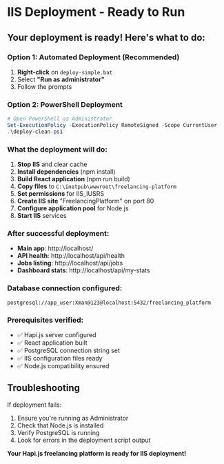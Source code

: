 # IIS Deployment - Ready to Run

## Your deployment is ready! Here's what to do:

### Option 1: Automated Deployment (Recommended)
1. **Right-click** on `deploy-simple.bat` 
2. Select **"Run as administrator"**
3. Follow the prompts

### Option 2: PowerShell Deployment
```powershell
# Open PowerShell as Administrator
Set-ExecutionPolicy -ExecutionPolicy RemoteSigned -Scope CurrentUser
.\deploy-clean.ps1
```

### What the deployment will do:
1. **Stop IIS** and clear cache
2. **Install dependencies** (npm install)
3. **Build React application** (npm run build)
4. **Copy files** to `C:\inetpub\wwwroot\freelancing-platform`
5. **Set permissions** for IIS_IUSRS
6. **Create IIS site** "FreelancingPlatform" on port 80
7. **Configure application pool** for Node.js
8. **Start IIS** services

### After successful deployment:
- **Main app**: http://localhost/
- **API health**: http://localhost/api/health
- **Jobs listing**: http://localhost/api/jobs
- **Dashboard stats**: http://localhost/api/my-stats

### Database connection configured:
`postgresql://app_user:Xman@123@localhost:5432/freelancing_platform`

### Prerequisites verified:
- ✅ Hapi.js server configured
- ✅ React application built
- ✅ PostgreSQL connection string set
- ✅ IIS configuration files ready
- ✅ Node.js compatibility ensured

## Troubleshooting
If deployment fails:
1. Ensure you're running as Administrator
2. Check that Node.js is installed
3. Verify PostgreSQL is running
4. Look for errors in the deployment script output

**Your Hapi.js freelancing platform is ready for IIS deployment!**